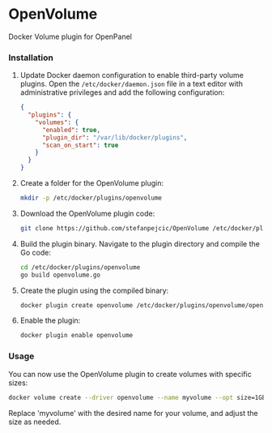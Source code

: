 # OpenVolume
Docker Volume plugin for OpenPanel


### Installation

1. Update Docker daemon configuration to enable third-party volume plugins. Open the `/etc/docker/daemon.json` file in a text editor with administrative privileges and add the following configuration:

    ```json
    {
      "plugins": {
        "volumes": {
          "enabled": true,
          "plugin_dir": "/var/lib/docker/plugins",
          "scan_on_start": true
        }
      }
    }
    ```

2. Create a folder for the OpenVolume plugin:

    ```bash
    mkdir -p /etc/docker/plugins/openvolume
    ```

3. Download the OpenVolume plugin code:

    ```bash
    git clone https://github.com/stefanpejcic/OpenVolume /etc/docker/plugins/openvolume
    ```

4. Build the plugin binary. Navigate to the plugin directory and compile the Go code:

    ```bash
    cd /etc/docker/plugins/openvolume
    go build openvolume.go
    ```

5. Create the plugin using the compiled binary:

    ```bash
    docker plugin create openvolume /etc/docker/plugins/openvolume/openvolume
    ```

6. Enable the plugin:

    ```bash
    docker plugin enable openvolume
    ```

### Usage

You can now use the OpenVolume plugin to create volumes with specific sizes:


```bash
docker volume create --driver openvolume --name myvolume --opt size=1GB
```

Replace 'myvolume' with the desired name for your volume, and adjust the size as needed.

